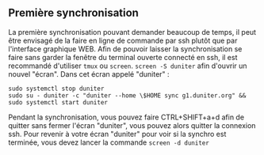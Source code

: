 ## Première synchronisation
La première synchronisation pouvant demander beaucoup de temps, il peut être envisagé de la faire en ligne de commande par ssh plutôt que par l'interface graphique WEB. Afin de pouvoir laisser la synchronisation se faire sans garder la fenêtre du terminal ouverte connecté en ssh, il est recommandé d'utiliser `tmux` ou `screen`.
`screen -S duniter` afin d'ouvrir un nouvel "écran".
Dans cet écran appelé "duniter" :
```
sudo systemctl stop duniter
sudo su - duniter -c "duniter --home \$HOME sync g1.duniter.org" && sudo systemctl start duniter
```
Pendant la synchronisation, vous pouvez faire CTRL+SHIFT+a+d afin de quitter sans fermer l'écran "duniter", vous pouvez alors quitter la connexion ssh.
Pour revenir à votre écran "duniter" pour voir si la synchro est terminée, vous devez lancer la commande
`screen -d duniter`
